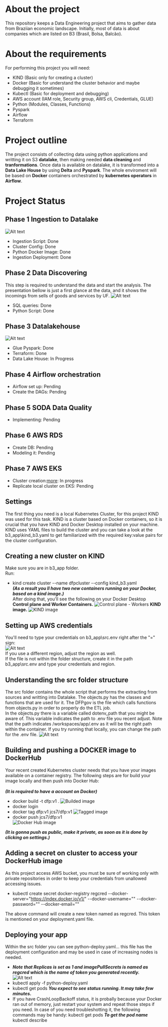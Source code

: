 # About the project
This repository keeps a Data Engineering project that aims to gather data from Braziian economic landscape. Initially, most of data is about companies which are listed on B3 (Brasil, Bolsa, Balcão).

# About the requirements
For performing this project you will need:
* KIND (Basic only for creating a cluster)
* Docker (Basic for understand the cluster behavior and maybe debugging it sometimes)
* Kubectl (Basic for deployment and debugging)
* AWS account (IAM role, Security group, AWS cli, Credentials, GLUE)
* Python (Modules, Classes, Functions)
* Pyspark
* Airflow
* Terraform

# Project outline
The project consists of collecting data using python applications and writting it on S3 **datalake**, then making needed **data cleaning** and **tranformations**. Once data is available on datalake, it is transformed into a **Data Lake House** by using **Delta** and **Pyspark**. The whole enviroment will be based on **Docker** containers orchestrated by **kubernetes operators** in **Airflow**.

# Project Status  <br>
## Phase 1 Ingestion to Datalake  <br>

![Alt text](images/ingestion.png)
* Ingestion Script:      Done
* Cluster Config:        Done
* Python Docker Image:   Done
* Ingestion Deployment:  Done  <br>

## Phase 2 Data Discovering  <br>
This step is required to understand the data and start the analysis.
The presentation bellow is just a first glance at the data, and it shows the incomings from sells of goods and services by UF. 
![Alt text](images/data_discovering.png)
* SQL queries:           Done
* Python Script:         Done  <br>
## Phase 3 Datalakehouse  <br>
![Alt text](images/datalakehouse.png)
* Glue Pyspark:          Done
* Terraform:             Done  <br>
* Data Lake House:       In Progress  <br>


## Phase 4 Airflow orchestration  <br>
* Airflow set up:         Pending
* Create the DAGs:        Pending  <br>
## Phase 5 SODA Data Quality  <br>
* Implementing:          Pending  <br>
## Phase 6 AWS RDS  <br>
* Create DB:             Pending  <br>
* Modeling it:           Pending  <br>
## Phase 7 AWS EKS  <br>
* Cluster creation:[more](eks_airflow\configuration.md): In progress
* Replicate local cluster on EKS: Pending  <br>


## Settings
The first thing you need is a local Kubernetes Cluster, for this project KIND was used for this task. KIND is a cluster based on Docker containers, so it is crucial that you have KIND and Docker Desktop installed on your machine.
KIND uses YAML files to build the cluster and you can take a look at the b3_app\kind_b3.yaml to get familiarized with the required key:value pairs for the cluster configuration.

## Creating a new cluster on KIND
Make sure you are in b3_app folder.  <br>
Run: 
* kind create cluster --name dfpcluster --config kind_b3.yaml  <br>
***(As a result you ll have two new containers running on your Docker, based on a kind image.)***  <br>
After doing that, you'll see the following on your Docker Desktop <br>
**Control plane and Worker Containers.**
![Control plane - Workers](images/ContainersKind.png)
**KIND image.**
![KIND image](images/kind_image.png)

## Setting up AWS credentials  <br>
You'll need to type your credentials on b3_app\src\.env right after the "=" sign:  <br>
![Alt text](images/env.png)  <br>
If you use a different region, adjust the region as well.  <br>
If the file is not within the folder structure, create it in the path b3_app\src\.env and type your credentials and region.

## Understanding the src folder structure  <br>
The src folder contains the whole script that performs the extracting from sources and writting into Datalake. The objects.py has the classes and functions that are used for it.
The DFPgov is the file which calls functions from objects.py in order to properly do the ETL job.  <br>
In the objects.py there is a variable called dotenv_path that you might be aware of. This variable indicates the path to .env file you recent adjust. Note that the path indicates /workspaces/app/.env as it will be the right path within the container. If you try running that locally, you can change the path for the .env file.
![Alt text](images/pathenvfile.png)


## Building and pushing a DOCKER image to DockerHub
Your recent created Kubernetes cluster needs that you have your images available on a container registry. The following steps are for build your image locally and then push into Docker Hub: <br>  
***(It is required to have a account on Docker)***

* docker build -t dfp:v1 .
![Builded image](images/dfpbuild.png)
* docker login
* docker tag dfp:v1 jcs7/dfp:v1 
![Tagged image](images/dfptag.png)
* docker push jcs7/dfp:v1 <br>
![Docker Hub image](images/dockerhub.png)

***(It is gonna push as public, make it private, as soon as it is done by clicking on settings.)***

## Adding a secret on cluster to access your DockerHub image
As this project access AWS bucket, you must be sure of working only with private repositories in order to keep your credentials from unallowed accessing issues.

* kubectl create secret docker-registry regcred --docker-server="https://index.docker.io/v1/" --docker-username="" --docker-password="" --docker-email=""

The above command will create a new token named as regcred. This token is mentioned on your deployment.yaml file.

## Deploying your app
Within the src folder you can see python-deploy.yaml... this file has the deployment configuration and may be used in case of increasing nodes is needed.  <br>
* ***Note that Replicas is set as 1 and imagePullSecrets is named as regcred which is the name of token you generated recently.***  <br>
![Alt text](images/deploy-python.png)
* kubectl apply -f python-deploy.yaml
* kubectl get pods ***You expect to see status running. It may take few minutes.***
* If you have CrashLoopBackoff status, it is probally because your Docker ran out of memory, just restart your system and repeat those steps if you need. In case of you need troubleshotting it, the following commands may be handy:
kubectl get pods ***To get the pod name***
kubectl describe <pod name>

